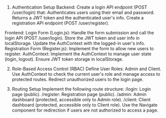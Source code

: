 1. Authentication Setup
Backend:
Create a login API endpoint (POST /user/login) that:
Authenticates users using their email and password.
Returns a JWT token and the authenticated user's info.
Create a registration API endpoint (POST /user/register).

Frontend:
Login Form (Login.js):
Handle the form submission and call the login API (POST /user/login).
Store the JWT token and user info in localStorage.
Update the AuthContext with the logged-in user's info.
Registration Form (Register.js):
Implement the form to allow new users to register.
AuthContext:
Implement the AuthContext to manage user state (login, logout).
Ensure JWT token storage in localStorage.

2. Role-Based Access Control (RBAC)
Define User Roles:
Admin and Client.
Use AuthContext to check the current user's role and manage access to protected routes.
Redirect unauthorized users to the login page.

3. Routing Setup
Implement the following route structure:
/login: Login page (public).
/register: Registration page (public).
/admin: Admin dashboard (protected, accessible only to Admin role).
/client: Client dashboard (protected, accessible only to Client role).
Use the Navigate component for redirection if users are not authorized to access a page.
